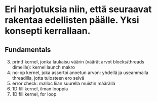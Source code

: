 # Eri harjotuksia niin, että seuraavat rakentaa edellisten päälle. Yksi konsepti kerrallaan.

## Fundamentals

3. printf kernel, jonka laukaisu väärin (väärät arvot blocks/threads dimeille): kernel launch makro
4. no-op kernel, joka assertoi annetun arvon: yhdellä ja useammalla threadilla, jotta tulosteen ero selvä
5. error check: malloc liian suurella muistin määrällä
6. 1D fill kernel, ilman looppia
7. 1D fill kernel, for loop


